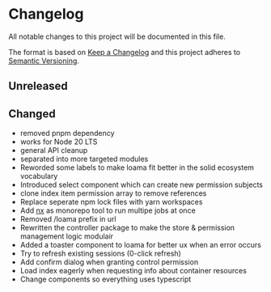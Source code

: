 # Changelog

All notable changes to this project will be documented in this file.

The format is based on [Keep a Changelog](http://keepachangelog.com/en/1.0.0/)
and this project adheres to [Semantic Versioning](http://semver.org/spec/v2.0.0.html).

## Unreleased

## Changed

- removed pnpm dependency
- works for Node 20 LTS
- general API cleanup
- separated into more targeted modules
- Reworded some labels to make loama fit better in the solid ecosystem vocabulary
- Introduced select component which can create new permission subjects
- clone index item permission array to remove references
- Replace seperate npm lock files with yarn workspaces
- Add [nx](nx.dev) as monorepo tool to run multipe jobs at once
- Removed /loama prefix in url
- Rewritten the controller package to make the store & permission management logic modulair
- Added a toaster component to loama for better ux when an error occurs
- Try to refresh existing sessions (0-click refresh)
- Add confirm dialog when granting control permission
- Load index eagerly when requesting info about container resources
- Change components so everything uses typescript
